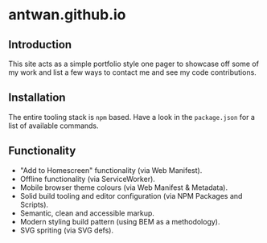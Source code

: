 # antwan.github.io

## Introduction
This site acts as a simple portfolio style one pager to showcase off some of
my work and list a few ways to contact me and see my code contributions.

## Installation
The entire tooling stack is `npm` based. Have a look in the `package.json` for
a list of available commands.

## Functionality
- "Add to Homescreen" functionality (via Web Manifest).
- Offline functionality (via ServiceWorker).
- Mobile browser theme colours (via Web Manifest & Metadata).
- Solid build tooling and editor configuration (via NPM Packages and Scripts).
- Semantic, clean and accessible markup.
- Modern styling build pattern (using BEM as a methodology).
- SVG spriting (via SVG defs).